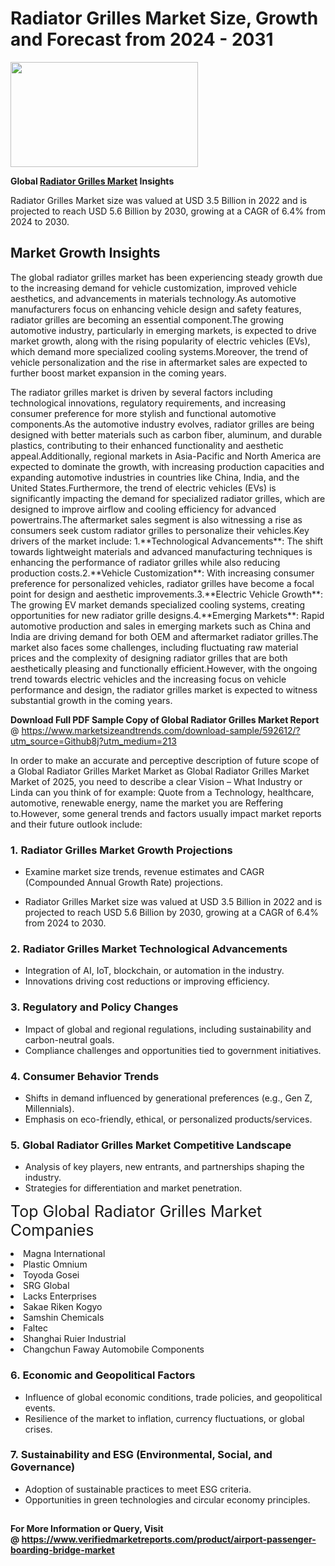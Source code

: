 <H1>Radiator Grilles Market Size, Growth and Forecast from 2024 - 2031</H1><img class="aligncenter size-medium wp-image-584254" src="https://thirdeyenews.in/wp-content/uploads/2024/09/Global-Market-Research-300x168.jpeg" alt="" width="300" height="168" /><p><strong>Global&nbsp;<a href="https://www.marketsizeandtrends.com/download-sample/592612/?utm_source=Github8j?utm_medium=213">Radiator Grilles Market</a> Insights</strong></p><p>Radiator Grilles Market size was valued at USD 3.5 Billion in 2022 and is projected to reach USD 5.6 Billion by 2030, growing at a CAGR of 6.4% from 2024 to 2030.</p><p><h2>Market Growth Insights</h2> <p>The global radiator grilles market has been experiencing steady growth due to the increasing demand for vehicle customization, improved vehicle aesthetics, and advancements in materials technology.As automotive manufacturers focus on enhancing vehicle design and safety features, radiator grilles are becoming an essential component.The growing automotive industry, particularly in emerging markets, is expected to drive market growth, along with the rising popularity of electric vehicles (EVs), which demand more specialized cooling systems.Moreover, the trend of vehicle personalization and the rise in aftermarket sales are expected to further boost market expansion in the coming years.</p> <p>The radiator grilles market is driven by several factors including technological innovations, regulatory requirements, and increasing consumer preference for more stylish and functional automotive components.As the automotive industry evolves, radiator grilles are being designed with better materials such as carbon fiber, aluminum, and durable plastics, contributing to their enhanced functionality and aesthetic appeal.Additionally, regional markets in Asia-Pacific and North America are expected to dominate the growth, with increasing production capacities and expanding automotive industries in countries like China, India, and the United States.Furthermore, the trend of electric vehicles (EVs) is significantly impacting the demand for specialized radiator grilles, which are designed to improve airflow and cooling efficiency for advanced powertrains.The aftermarket sales segment is also witnessing a rise as consumers seek custom radiator grilles to personalize their vehicles.Key drivers of the market include: 1.**Technological Advancements**: The shift towards lightweight materials and advanced manufacturing techniques is enhancing the performance of radiator grilles while also reducing production costs.2.**Vehicle Customization**: With increasing consumer preference for personalized vehicles, radiator grilles have become a focal point for design and aesthetic improvements.3.**Electric Vehicle Growth**: The growing EV market demands specialized cooling systems, creating opportunities for new radiator grille designs.4.**Emerging Markets**: Rapid automotive production and sales in emerging markets such as China and India are driving demand for both OEM and aftermarket radiator grilles.The market also faces some challenges, including fluctuating raw material prices and the complexity of designing radiator grilles that are both aesthetically pleasing and functionally efficient.However, with the ongoing trend towards electric vehicles and the increasing focus on vehicle performance and design, the radiator grilles market is expected to witness substantial growth in the coming years.<p><span class=""><strong>Download Full PDF Sample Copy of Global Radiator Grilles Market Report</strong> @ <a href="https://www.marketsizeandtrends.com/download-sample/592612/?utm_source=Github8j?utm_medium=213" target="_blank">https://www.marketsizeandtrends.com/download-sample/592612/?utm_source=Github8j?utm_medium=213</a></span></p><p>In order to make an accurate and perceptive description of future scope of a Global&nbsp;Radiator Grilles Market Market as Global&nbsp;Radiator Grilles Market Market of 2025, you need to describe a clear Vision &ndash; What Industry or Linda can you think of for example: Quote from a Technology, healthcare, automotive, renewable energy, name the market you are Reffering to.However, some general trends and factors usually impact market reports and their future outlook include:</p><h3>1.&nbsp;<strong>Radiator Grilles Market Growth Projections</strong></h3><ul><li>Examine market size trends, revenue estimates and CAGR (Compounded Annual Growth Rate) projections.</li><li><p>Radiator Grilles Market size was valued at USD 3.5 Billion in 2022 and is projected to reach USD 5.6 Billion by 2030, growing at a CAGR of 6.4% from 2024 to 2030.</p></li></ul><h3>2.&nbsp;<strong>Radiator Grilles Market Technological Advancements</strong></h3><ul><li>Integration of AI, IoT, blockchain, or automation in the industry.</li><li>Innovations driving cost reductions or improving efficiency.</li></ul><h3>3.&nbsp;<strong>Regulatory and Policy Changes</strong></h3><ul><li>Impact of global and regional regulations, including sustainability and carbon-neutral goals.</li><li>Compliance challenges and opportunities tied to government initiatives.</li></ul><h3>4.&nbsp;<strong>Consumer Behavior Trends</strong></h3><ul><li>Shifts in demand influenced by generational preferences (e.g., Gen Z, Millennials).</li><li>Emphasis on eco-friendly, ethical, or personalized products/services.</li></ul><h3>5.&nbsp;<strong>Global Radiator Grilles Market Competitive Landscape</strong></h3><ul><li>Analysis of key players, new entrants, and partnerships shaping the industry.</li><li>Strategies for differentiation and market penetration.</li></ul><p data-pm-slice="1 1 []"><span style="color: inherit; font-family: inherit; font-size: 25px;">Top Global Radiator Grilles Market Companies</span></p><div class="" data-test-id=""><p><li>Magna International</li><li> Plastic Omnium</li><li> Toyoda Gosei</li><li> SRG Global</li><li> Lacks Enterprises</li><li> Sakae Riken Kogyo</li><li> Samshin Chemicals</li><li> Faltec</li><li> Shanghai Ruier Industrial</li><li> Changchun Faway Automobile Components</li></p></div><h3>6.&nbsp;<strong>Economic and Geopolitical Factors</strong></h3><ul><li>Influence of global economic conditions, trade policies, and geopolitical events.</li><li>Resilience of the market to inflation, currency fluctuations, or global crises.</li></ul><h3>7.&nbsp;<strong>Sustainability and ESG (Environmental, Social, and Governance)</strong></h3><ul><li>Adoption of sustainable practices to meet ESG criteria.</li><li>Opportunities in green technologies and circular economy principles.</li></ul><h2><strong style="font-size: 14px;">For More Information or Query, Visit @&nbsp;</strong><a style="background-color: #ffffff; font-size: 14px;" href="https://www.marketsizeandtrends.com/report/radiator-grilles-market/" target="_blank">https://www.verifiedmarketreports.com/product/airport-passenger-boarding-bridge-market</a></h2>
